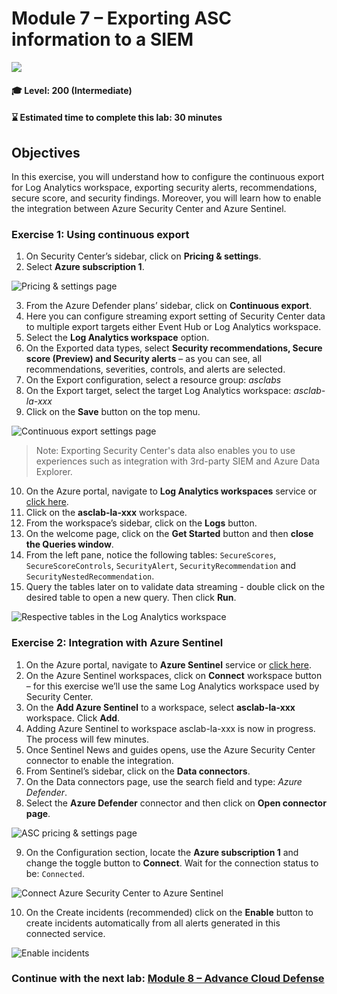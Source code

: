 # Module 7 – Exporting ASC information to a SIEM

<p align="left"><img src="../Images/asc-labs-intermediate.gif?raw=true"></p>

#### 🎓 Level: 200 (Intermediate)
#### ⌛ Estimated time to complete this lab: 30 minutes

## Objectives
In this exercise, you will understand how to configure the continuous export for Log Analytics workspace, exporting security alerts, recommendations, secure score, and security findings. Moreover, you will learn how to enable the integration between Azure Security Center and Azure Sentinel.

### Exercise 1: Using continuous export

1.	On Security Center’s sidebar, click on **Pricing & settings**.
2.	Select **Azure subscription 1**.

![Pricing & settings page](../Images/asc-pricing-settings-sub.gif?raw=true)

3.	From the Azure Defender plans’ sidebar, click on **Continuous export**.
4.	Here you can configure streaming export setting of Security Center data to multiple export targets either Event Hub or Log Analytics workspace.
5.	Select the **Log Analytics workspace** option.
6.	On the Exported data types, select **Security recommendations, Secure score (Preview) and Security alerts** – as you can see, all recommendations, severities, controls, and alerts are selected.
7.	On the Export configuration, select a resource group: *asclabs*
8.	On the Export target, select the target Log Analytics workspace: *asclab-la-xxx*
9.	Click on the **Save** button on the top menu.

![Continuous export settings page](../Images/asc-continuous-export-settings.gif?raw=true)

> Note: Exporting Security Center's data also enables you to use experiences such as integration with 3rd-party SIEM and Azure Data Explorer.

10.	On the Azure portal, navigate to **Log Analytics workspaces** service or [click here](https://portal.azure.com/#blade/HubsExtension/BrowseResource/resourceType/Microsoft.OperationalInsights%2Fworkspaces).
11.	Click on the **asclab-la-xxx** workspace.
12.	From the workspace’s sidebar, click on the **Logs** button.
13.	On the welcome page, click on the **Get Started** button and then **close the Queries window**.
14.	From the left pane, notice the following tables: `SecureScores`, `SecureScoreControls`, `SecurityAlert`, `SecurityRecommendation` and `SecurityNestedRecommendation`.
15.	Query the tables later on to validate data streaming - double click on the desired table to open a new query. Then click **Run**.

![Respective tables in the Log Analytics workspace](../Images/asc-continuous-export-tables.gif?raw=true)

### Exercise 2: Integration with Azure Sentinel

1.	On the Azure portal, navigate to **Azure Sentinel** service or [click here](https://portal.azure.com/#blade/Microsoft_Azure_Security_Insights/WorkspaceSelectorBlade).
2.	On the Azure Sentinel workspaces, click on **Connect** workspace button – for this exercise we’ll use the same Log Analytics workspace used by Security Center.
3.	On the **Add Azure Sentinel** to a workspace, select **asclab-la-xxx** workspace. Click **Add**.
4.	Adding Azure Sentinel to workspace asclab-la-xxx is now in progress. The process will few minutes. 
5.	Once Sentinel News and guides opens, use the Azure Security Center connector to enable the integration.
6.	From Sentinel’s sidebar, click on the **Data connectors**.
7.	On the Data connectors page, use the search field and type: *Azure Defender*.
8.	Select the **Azure Defender** connector and then click on **Open connector page**.

![ASC pricing & settings page](../Images/asc-sentinel-data-connectors.gif?raw=true)

9.	On the Configuration section, locate the **Azure subscription 1** and change the toggle button to **Connect**. Wait for the connection status to be: `Connected`.

![Connect Azure Security Center to Azure Sentinel](../Images/asc-sentinel-data-connector-page.gif?raw=true)

10.	On the Create incidents (recommended) click on the **Enable** button to create incidents automatically from all alerts generated in this connected service.

![Enable incidents](../Images/asc-sentinel-enable-incidents.gif?raw=true)

### Continue with the next lab: [Module 8 – Advance Cloud Defense](Module-8-Advance-Cloud-Defense.md)
